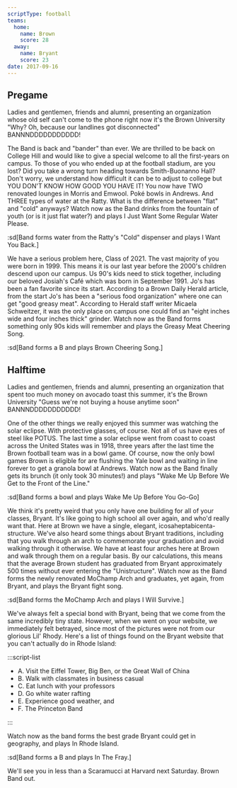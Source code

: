 ```yaml
---
scriptType: football
teams:
  home:
    name: Brown
    score: 28
  away:
    name: Bryant
    score: 23
date: 2017-09-16
---
```


## Pregame

Ladies and gentlemen, friends and alumni, presenting an organization whose old self can't come to the phone right now it's the Brown University "Why? Oh, because our landlines got disconnected" BANNNDDDDDDDDDDD!

The Band is back and "bander" than ever. We are thrilled to be back on College Hill and would like to give a special welcome to all the first-years on campus. To those of you who ended up at the football stadium, are you lost? Did you take a wrong turn heading towards Smith-Buonanno Hall? Don't worry, we understand how difficult it can be to adjust to college but YOU DON'T KNOW HOW GOOD YOU HAVE IT! You now have TWO renovated lounges in Morris and Emwool. Poké bowls in Andrews. And THREE types of water at the Ratty. What is the difference between "flat" and "cold" anyways? Watch now as the Band drinks from the fountain of youth (or is it just flat water?) and plays I Just Want Some Regular Water Please.

:sd[Band forms water from the Ratty's "Cold" dispenser and plays I Want You Back.]

We have a serious problem here, Class of 2021. The vast majority of you were born in 1999. This means it is our last year before the 2000's children descend upon our campus. Us 90's kids need to stick together, including our beloved Josiah's Café which was born in September 1991. Jo's has been a fan favorite since its start. According to a Brown Daily Herald article, from the start Jo's has been a "serious food organization" where one can get "good greasy meat". According to Herald staff writer Micaela Schweitzer, it was the only place on campus one could find an "eight inches wide and four inches thick" grinder. Watch now as the Band forms something only 90s kids will remember and plays the Greasy Meat Cheering Song.

:sd[Band forms a B and plays Brown Cheering Song.]

## Halftime

Ladies and gentlemen, friends and alumni, presenting an organization that spent too much money on avocado toast this summer, it's the Brown University "Guess we're not buying a house anytime soon" BANNNDDDDDDDDDDD!

One of the other things we really enjoyed this summer was watching the solar eclipse. With protective glasses, of course. Not all of us have eyes of steel like POTUS. The last time a solar eclipse went from coast to coast across the United States was in 1918, three years after the last time the Brown football team was in a bowl game. Of course, now the only bowl games Brown is eligible for are flushing the Yale bowl and waiting in line forever to get a granola bowl at Andrews. Watch now as the Band finally gets its brunch (it only took 30 minutes!) and plays "Wake Me Up Before We Get to the Front of the Line."

:sd[Band forms a bowl and plays Wake Me Up Before You Go-Go]

We think it's pretty weird that you only have one building for all of your classes, Bryant. It's like going to high school all over again, and who'd really want that. Here at Brown we have a single, elegant, icosaheptabicenta-structure. We've also heard some things about Bryant traditions, including that you walk through an arch to commemorate your graduation and avoid walking through it otherwise. We have at least four arches here at Brown and walk through them on a regular basis. By our calculations, this means that the average Brown student has graduated from Bryant approximately 500 times without ever entering the "Unistructure". Watch now as the Band forms the newly renovated MoChamp Arch and graduates, yet again, from Bryant, and plays the Bryant fight song.

:sd[Band forms the MoChamp Arch and plays I Will Survive.]

We've always felt a special bond with Bryant, being that we come from the same incredibly tiny state. However, when we went on your website, we immediately felt betrayed, since most of the pictures were not from our glorious Lil' Rhody. Here's a list of things found on the Bryant website that you can't actually do in Rhode Island:

:::script-list

- A. Visit the Eiffel Tower, Big Ben, or the Great Wall of China
- B. Walk with classmates in business casual
- C. Eat lunch with your professors
- D. Go white water rafting
- E. Experience good weather, and
- F. The Princeton Band

:::

Watch now as the band forms the best grade Bryant could get in geography, and plays In Rhode Island.

:sd[Band forms a B and plays In The Fray.]

We'll see you in less than a Scaramucci at Harvard next Saturday. Brown Band out.
